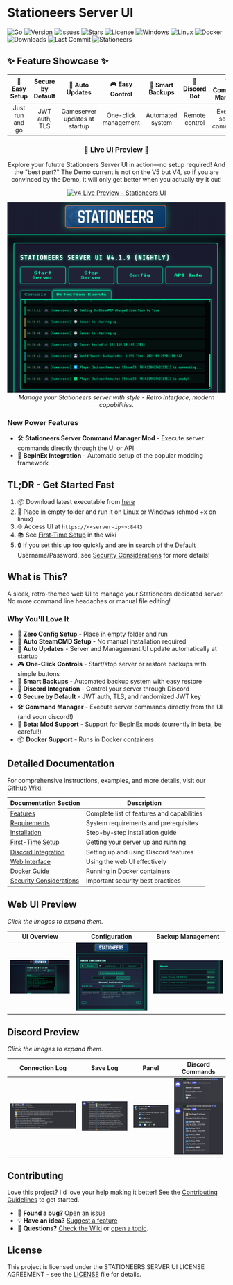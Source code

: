 # Stationeers Server UI

![Go](https://img.shields.io/badge/Go-1.22.1-blue?logo=go&logoColor=white)
![Version](https://img.shields.io/github/v/release/jacksonthemaster/StationeersServerUI?logo=github&logoColor=white)
![Issues](https://img.shields.io/github/issues/jacksonthemaster/StationeersServerUI?logo=github&logoColor=white)
![Stars](https://img.shields.io/github/stars/jacksonthemaster/StationeersServerUI?style=social&logo=github)
![License](https://img.shields.io/github/license/jacksonthemaster/StationeersServerUI?logo=github&logoColor=white)
![Windows](https://img.shields.io/badge/Windows-supported-blue?logo=windows&logoColor=white)
![Linux](https://img.shields.io/badge/Linux-supported-green?logo=linux&logoColor=white)
![Docker](https://img.shields.io/badge/Docker-available-blue?logo=docker&logoColor=white)
![Downloads](https://img.shields.io/github/downloads/jacksonthemaster/StationeersServerUI/total?logo=github&logoColor=white)
![Last Commit](https://img.shields.io/github/last-commit/jacksonthemaster/StationeersServerUI?logo=git&logoColor=white)
![Stationeers](https://img.shields.io/badge/Game-Stationeers-orange?logo=steam&logoColor=white)



## ✨ Feature Showcase ✨

| 🚀 Easy Setup | Secure by Default | 🔄 Auto Updates | 🎮 Easy Control | 💾 Smart Backups | 🤖 Discord Bot | 🛠️ Command Manager | 🧩 Mod Support | 
|:-------------:|:-----------------:|:---------------:|:----------------:|:----------------:|:--------------:|:------------------:|:-------------:|
| Just run and go | JWT auth, TLS | Gameserver updates at startup | One-click management | Automated system | Remote control | Execute server commands | BepInEx integration |

<div align="center">

### 🌟 Live UI Preview 🌟

Explore your fututre Stationeers Server UI in action—no setup required!
And the "best part?" The Demo current is not on the V5 but V4, so if you are convinced by the Demo, it will only get better when you actually try it out!

[![v4 Live Preview - Stationeers UI](https://img.shields.io/badge/Live%20Preview-Stationeers%20UI-blueviolet?style=for-the-badge&logo=github)](https://jacksonthemaster.github.io/StationeersServerUI/)

</div>

</div>
<div align="center">
  
  [![UI Overview](media/events-preview.png)](https://jacksonthemaster.github.io/StationeersServerUI/)
  <em>Manage your Stationeers server with style - Retro interface, modern capabilities.</em>
</div>

### New Power Features

- 🛠️ **Stationeers Server Command Manager Mod** - Execute server commands directly through the UI or API
- 🧩 **BepInEx Integration** - Automatic setup of the popular modding framework

## TL;DR - Get Started Fast

1. 📦 Download latest executable from [here](https://github.com/JacksonTheMaster/StationeersServerUI/releases)
2. 📁 Place in empty folder and run it on Linux or Windows (chmod +x on linux)
3. 🌐 Access UI at `https://<<server-ip>>:8443`
4. 📚 See [First-Time Setup](https://github.com/JacksonTheMaster/StationeersServerUI/wiki/First-Time-Setup) in the wiki
5. 🔒 If you set this up too quickly and are in search of the Default Username/Password, see [Security Considerations](https://github.com/JacksonTheMaster/StationeersServerUI/wiki/Security-Considerations) for more details!

## What is This?

A sleek, retro-themed web UI to manage your Stationeers dedicated server. No more command line headaches or manual file editing!


### Why You'll Love It

- 🚀 **Zero Config Setup** - Place in empty folder and run
- 🔌 **Auto SteamCMD Setup** - No manual installation required
- 🔄 **Auto Updates** - Server and Management UI update automatically at startup
- 🎮 **One-Click Controls** - Start/stop server or restore backups with simple buttons
- 💾 **Smart Backups** - Automated backup system with easy restore
- 🤖 **Discord Integration** - Control your server through Discord
- 🔒 **Secure by Default** - JWT auth, TLS, and randomized JWT key
- 🛠️ **Command Manager** - Execute server commands directly from the UI (and soon discord!)
- 🧩 **Beta: Mod Support** - Support for BepInEx mods (currently in beta, be careful!)
- 📦 **Docker Support** - Runs in Docker containers

## Detailed Documentation

For comprehensive instructions, examples, and more details, visit our [GitHub Wiki](https://github.com/JacksonTheMaster/StationeersServerUI/wiki).

| Documentation Section | Description |
|----------------------|-------------|
| [Features](https://github.com/JacksonTheMaster/StationeersServerUI/wiki/Features) | Complete list of features and capabilities |
| [Requirements](https://github.com/JacksonTheMaster/StationeersServerUI/wiki/Requirements) | System requirements and prerequisites |
| [Installation](https://github.com/JacksonTheMaster/StationeersServerUI/wiki/Installation) | Step-by-step installation guide |
| [First-Time Setup](https://github.com/JacksonTheMaster/StationeersServerUI/wiki/First-Time-Setup) | Getting your server up and running |
| [Discord Integration](https://github.com/JacksonTheMaster/StationeersServerUI/wiki/Discord-Integration) | Setting up and using Discord features |
| [Web Interface](https://github.com/JacksonTheMaster/StationeersServerUI/wiki/Web-Interface) | Using the web UI effectively |
| [Docker Guide](https://github.com/JacksonTheMaster/StationeersServerUI/wiki/Docker-Guide) | Running in Docker containers |
| [Security Considerations](https://github.com/JacksonTheMaster/StationeersServerUI/wiki/Security-Considerations) | Important security best practices |

## Web UI Preview

_Click the images to expand them._

| UI Overview | Configuration | Backup Management |
|:-----------:|:-------------:|:-----------------:|
| ![UI Overview](media/UI-4.png) | ![Configuration](media/UI-2.png) | ![Backup Management](media/UI-3.png) |

## Discord Preview

_Click the images to expand them._

| Connection Log | Save Log | Panel | Discord Commands |
|:-----------:|:-------------:|:-----------------:|:-------------:|
| ![Connection Log](media/discord-connections.png) | ![Save Log](media/discord-saves.png) | ![Panel](media/discord-panel.png) | ![Discord Commands](media/discord-commands.png) |

## Contributing

Love this project? I'd love your help making it better! See the [Contributing Guidelines](https://github.com/JacksonTheMaster/StationeersServerUI/wiki/Contributing) to get started.

- 🐛 **Found a bug?** [Open an issue](https://github.com/JacksonTheMaster/StationeesServerUI/issues)
- 💡 **Have an idea?** [Suggest a feature](https://github.com/JacksonTheMaster/StationeesServerUI/issues/new?labels=enhancement)
- 🤔 **Questions?** [Check the Wiki](https://github.com/JacksonTheMaster/StationeesServerUI/wiki) or [open a topic](https://github.com/JacksonTheMaster/StationeesServerUI/issues/new?labels=question).

## License

This project is licensed under the STATIONEERS SERVER UI LICENSE AGREEMENT - see the [LICENSE](LICENSE) file for details.
